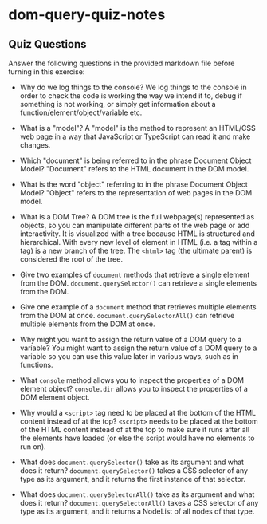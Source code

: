 # dom-query-quiz-notes

## Quiz Questions

Answer the following questions in the provided markdown file before turning in this exercise:

- Why do we log things to the console?
  We log things to the console in order to check the code is working the way we intend it to, debug if something is not working, or simply get information about a function/element/object/variable etc.

- What is a "model"?
  A "model" is the method to represent an HTML/CSS web page in a way that JavaScript or TypeScript can read it and make changes.

- Which "document" is being referred to in the phrase Document Object Model?
  "Document" refers to the HTML document in the DOM model.

- What is the word "object" referring to in the phrase Document Object Model?
  "Object" refers to the representation of web pages in the DOM model.

- What is a DOM Tree?
  A DOM tree is the full webpage(s) represented as objects, so you can manipulate different parts of the web page or add interactivity. It is visualized with a tree because HTML is structured and hierarchical. With every new level of element in HTML (i.e. a tag within a tag) is a new branch of the tree. The `<html>` tag (the ultimate parent) is considered the root of the tree.

- Give two examples of `document` methods that retrieve a single element from the DOM.
  `document.querySelector()` can retrieve a single elements from the DOM.

- Give one example of a `document` method that retrieves multiple elements from the DOM at once.
  `document.querySelectorAll()` can retrieve multiple elements from the DOM at once.

- Why might you want to assign the return value of a DOM query to a variable?
  You might want to assign the return value of a DOM query to a variable so you can use this value later in various ways, such as in functions.

- What `console` method allows you to inspect the properties of a DOM element object?
  `console.dir` allows you to inspect the properties of a DOM element object.

- Why would a `<script>` tag need to be placed at the bottom of the HTML content instead of at the top?
  `<script>` needs to be placed at the bottom of the HTML content instead of at the top to make sure it runs after all the elements have loaded (or else the script would have no elements to run on).

- What does `document.querySelector()` take as its argument and what does it return?
  `document.querySelector()` takes a CSS selector of any type as its argument, and it returns the first instance of that selector.

- What does `document.querySelectorAll()` take as its argument and what does it return?
  `document.querySelectorAll()` takes a CSS selector of any type as its argument, and it returns a NodeList of all nodes of that type.
